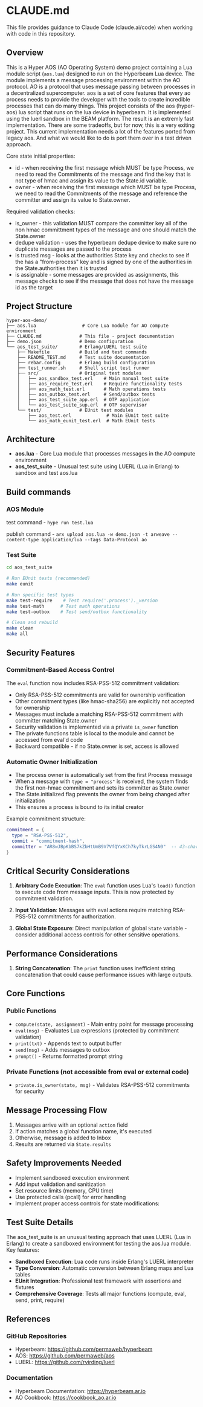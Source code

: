 # CLAUDE.md

This file provides guidance to Claude Code (claude.ai/code) when working with code in this repository.

## Overview

This is a Hyper AOS (AO Operating System) demo project containing a Lua module script (`aos.lua`) designed to run on the Hyperbeam Lua device. The module implements a message processing environment within the AO protocol. AO is a protocol that uses message passing between processes in a decentralized supercomputer. aos is a set of core features that every ao process needs to provide the developer with the tools to create incredible processes that can do many things. This project consists of the aos (hyper-aos) lua script that runs on the lua device in hyperbeam. It is implemented using the luerl sandbox in the BEAM platform. The result is an extremly fast implementation. There are some tradeoffs, but for now, this is a very exiting project. This current implementation needs a lot of the features ported from legacy aos. And what we would like to do is port them over in a test driven approach.

Core state initial properties:

- id - when receiving the first message which MUST be type Process, we need to read the Commitments of the message and find the key that is not type of hmac and assign its value to the State.id variable.
- owner - when receiving the first message which MUST be type Process, we need to read the Commitments of the message and reference the committer and assign its value to State.owner.



Required validation checks:

- is_owner - this validation MUST compare the committer key all of the non hmac committment types of the message and one should match the State.owner
- dedupe validation - uses the hyperbeam dedupe device to make sure no duplicate messages are passed to the process
- is trusted msg - looks at the authorities State key and checks to see if the has a "from-process" key and is signed by one of the authorities in the State.authorities then it is trusted
- is assignable - some messages are provided as assignments, this message checks to see if the message that does not have the message id as the target

## Project Structure

```
hyper-aos-demo/
├── aos.lua                 # Core Lua module for AO compute environment
├── CLAUDE.md              # This file - project documentation
├── demo.json              # Demo configuration
└── aos_test_suite/        # Erlang/LUERL test suite
    ├── Makefile           # Build and test commands
    ├── README_TEST.md     # Test suite documentation
    ├── rebar.config       # Erlang build configuration
    ├── test_runner.sh     # Shell script test runner
    ├── src/               # Original test modules
    │   ├── aos_sandbox_test.erl    # Main manual test suite
    │   ├── aos_require_test.erl    # Require functionality tests
    │   ├── aos_math_test.erl       # Math operations tests
    │   ├── aos_outbox_test.erl     # Send/outbox tests
    │   ├── aos_test_suite_app.erl  # OTP application
    │   └── aos_test_suite_sup.erl  # OTP supervisor
    └── test/              # EUnit test modules
        ├── aos_test.erl             # Main EUnit test suite
        └── aos_math_eunit_test.erl  # Math EUnit tests
```

## Architecture

- **aos.lua** - Core Lua module that processes messages in the AO compute environment
- **aos_test_suite** - Unusual test suite using LUERL (Lua in Erlang) to sandbox and test aos.lua

## Build commands

### AOS Module
test command - `hype run test.lua`

publish command - `arx upload aos.lua -w demo.json -t arweave --content-type application/lua --tags Data-Protocol ao`

### Test Suite
```bash
cd aos_test_suite

# Run EUnit tests (recommended)
make eunit

# Run specific test types
make test-require    # Test require('.process')._version
make test-math      # Test math operations
make test-outbox    # Test send/outbox functionality

# Clean and rebuild
make clean
make all
```


## Security Features

### Commitment-Based Access Control
The `eval` function now includes RSA-PSS-512 commitment validation:
- Only RSA-PSS-512 commitments are valid for ownership verification
- Other commitment types (like hmac-sha256) are explicitly not accepted for ownership
- Messages must include a matching RSA-PSS-512 commitment with committer matching State.owner
- Security validation is implemented via a private `is_owner` function
- The private functions table is local to the module and cannot be accessed from eval'd code
- Backward compatible - if no State.owner is set, access is allowed

### Automatic Owner Initialization
- The process owner is automatically set from the first Process message
- When a message with `type = "process"` is received, the system finds the first non-hmac commitment and sets its committer as State.owner
- The State.initialized flag prevents the owner from being changed after initialization
- This ensures a process is bound to its initial creator

Example commitment structure:
```lua
commitment = {
  type = "RSA-PSS-512",
  commit = "commitment-hash",
  committer = "AR8wJBpKbBS7kZbHtUmB9V7VfQYxKCh7kyTkrLGS4N0"  -- 43-char address
}
```

## Critical Security Considerations

1. **Arbitrary Code Execution**: The `eval` function uses Lua's `load()` function to execute code from message inputs. This is now protected by commitment validation.

2. **Input Validation**: Messages with eval actions require matching RSA-PSS-512 commitments for authorization.

3. **Global State Exposure**: Direct manipulation of global `State` variable - consider additional access controls for other sensitive operations.

## Performance Considerations

1. **String Concatenation**: The `print` function uses inefficient string concatenation that could cause performance issues with large outputs.

## Core Functions

### Public Functions
- `compute(state, assignment)` - Main entry point for message processing
- `eval(msg)` - Evaluates Lua expressions (protected by commitment validation)
- `print(txt)` - Appends text to output buffer
- `send(msg)` - Adds messages to outbox
- `prompt()` - Returns formatted prompt string

### Private Functions (not accessible from eval or external code)
- `private.is_owner(state, msg)` - Validates RSA-PSS-512 commitments for security

## Message Processing Flow

1. Messages arrive with an optional `action` field
2. If action matches a global function name, it's executed
3. Otherwise, message is added to Inbox
4. Results are returned via `State.results`

## Safety Improvements Needed

- Implement sandboxed execution environment
- Add input validation and sanitization
- Set resource limits (memory, CPU time)
- Use protected calls (pcall) for error handling
- Implement proper access controls for state modifications:

## Test Suite Details

The aos_test_suite is an unusual testing approach that uses LUERL (Lua in Erlang) to create a sandboxed environment for testing the aos.lua module. Key features:

- **Sandboxed Execution**: Lua code runs inside Erlang's LUERL interpreter
- **Type Conversion**: Automatic conversion between Erlang maps and Lua tables
- **EUnit Integration**: Professional test framework with assertions and fixtures
- **Comprehensive Coverage**: Tests all major functions (compute, eval, send, print, require)

## References

### GitHub Repositories
- Hyperbeam: https://github.com/permaweb/hyperbeam
- AOS: https://github.com/permaweb/aos
- LUERL: https://github.com/rvirding/luerl

### Documentation
- Hyperbeam Documentation: https://hyperbeam.ar.io
- AO Cookbook: https://cookbook_ao.ar.io
